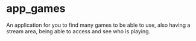 # app_games
An application for you to find many games to be able to use, also having a stream area, being able to access and see who is playing.
